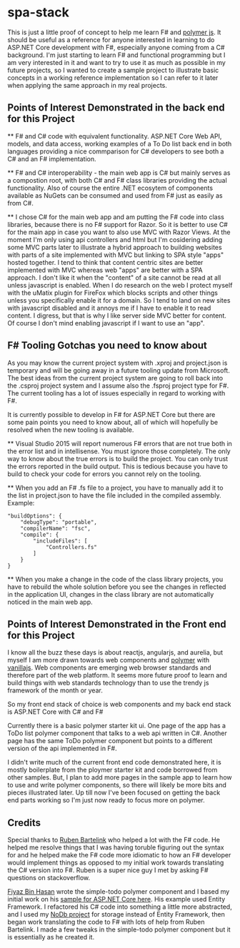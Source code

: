 # spa-stack

This is just a little proof of concept to help me learn F# and [polymer js](http://polymer-project.org). It should be useful as a reference for anyone interested in learning to do ASP.NET Core development with F#, especially anyone coming from a C# background. I'm just starting to learn F# and functional programming but I am very interested in it and want to try to use it as much as possible in my future projects, so I wanted to create a sample project to illustrate basic concepts in a working reference implementation so I can refer to it later when applying the same approach in my real projects.

## Points of Interest Demonstrated in the back end for this Project

** F# and C# code with equivalent functionality. ASP.NET Core Web API, models, and data access, working examples of a To Do list back end in both languages providing a nice commparison for C# developers to see both a C# and an F# implementation.

** F# and C# interoperability - the main web app is C# but mainly serves as a compostion root, with both C# and F# class libraries providing the actual functionality. Also of course the entire .NET ecosytem of components available as NuGets can be consumed and used from F# just as easily as from C#.

** I chose C# for the main web app and am putting the F# code into class libraries, because there is no F# support for Razor. So it is better to use C# for the main app in case you want to also use MVC with Razor Views. At the moment I'm only using api controllers and html but I'm cosidering adding some MVC parts later to illustrate a hybrid approach to building websites with parts of a site implemented with MVC but linking to SPA style "apps" hosted together. I tend to think that content centric sites are better implemented with MVC whereas web "apps" are better with a SPA approach. I don't like it when the "content" of a site cannot be read at all unless javascript is enabled. When I do research on the web I protect myself with the uMatix plugin for FireFox which blocks scripts and other things unless you specifically enable it for a domain. So I tend to land on new sites with javascript disabled and it annoys me if I have to enable it to read content. I digress, but that is why I like server side MVC better for content. Of course I don't mind enabling javascript if I want to use an "app".

## F# Tooling Gotchas you need to know about

As you may know the current project system with .xproj and project.json is temporary and will be going away in a future tooling update from Microsoft. The best ideas from the current project system are going to roll back into the .csproj project system and I assume also the .fsproj project type for F#. The current tooling has a lot of issues especially in regard to working with F#.

It is currently possible to develop in F# for ASP.NET Core but there are some pain points you need to know about, all of which will hopefully be resolved when the new tooling is available.

** Visual Studio 2015 will report numerous F# errors that are not true both in the error list and in intellisense. You must ignore those completely. The only way to know about the true errors is to build the project. You can only trust the errors reported in the build output. This is tedious because you have to build to check your code for errors you cannot rely on the tooling.

** When you add an F# .fs file to a project, you have to manually add it to the list in project.json to have the file included in the compiled assembly. Example:

    "buildOptions": {
        "debugType": "portable",
        "compilerName": "fsc",
        "compile": {
            "includeFiles": [
                "Controllers.fs"
            ]
        }
    }
	
** When you make a change in the code of the class library projects, you have to rebuild the whole solution before you see the changes in reflected in the application UI, changes in the class library are not automatically noticed in the main web app.

## Points of Interest Demonstrated in the Front end for this Project

I know all the buzz these days is about reactjs, angularjs, and aurelia, but myself I am more drawn towards web components and [polymer](http://polymer-project.org/) with [vanillajs](http://vanilla-js.com/). Web components are emerging web browser standards and therefore part of the web platform. It seems more future proof to learn and build things with web standards technology than to use the trendy js framework of the month or year.

So my front end stack of choice is web components and my back end stack is ASP.NET Core with C# and F#

Currently there is a basic polymer starter kit ui.  One page of the app has a ToDo list polymer component that talks to a web api written in C#. Another page has the same ToDo polymer component but points to a different version of the api implemented in F#.

I didn't write much of the current front end code demonstrated here, it is mostly boilerplate from the ploymer starter kit and code borrowed from other samples. But, I plan to add more pages in the sample app to learn how to use and write polymer components, so there will likely be more bits and pieces illustrated later. Up till now I've been focused on getting the back end parts working so I'm just now ready to focus more on polymer.


## Credits

Special thanks to [Ruben Bartelink](https://twitter.com/rbartelink) who helped a lot with the F# code. He helped me resolve things that I was having toruble figuring out the syntax for and he helped make the F# code more idiomatic to how an F# developer would implement things as opposed to my initial work towards translating the C# version into F#. Ruben is a super nice guy I met by asking F# questions on stackoverflow.

[Fiyaz Bin Hasan](https://github.com/fiyazbinhasan) wrote the simple-todo polymer component and I based my initial work on his [sample for ASP.NET Core here](https://github.com/fiyazbinhasan/Polymer-With-ASP.NET-CORE-WEB-API). His example used Entity Framework. I refactored his C# code into something a little more abstracted, and I used my [NoDb project](https://github.com/joeaudette/NoDb) for storage instead of Entity Framework, then began work translating the code to F# with lots of help from Ruben Bartelink. I made a few tweaks in the simple-todo polymer component but it is essentially as he created it.
